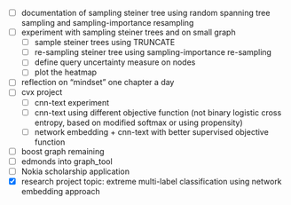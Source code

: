 - [ ] documentation of sampling steiner tree using random spanning tree sampling and sampling-importance resampling
- [ ] experiment with sampling steiner trees and on small graph
    - [ ] sample steiner trees using TRUNCATE
    - [ ] re-sampling steiner tree using sampling-importance re-sampling
    - [ ] define query uncertainty measure on nodes
    - [ ] plot the heatmap
- [ ] reflection on “mindset” one chapter a day
- [ ] cvx project
    - [ ] cnn-text experiment
    - [ ] cnn-text using different objective function (not binary logistic cross entropy, based on modified softmax or using propensity)
    - [ ] network embedding + cnn-text with better supervised objective function
- [ ] boost graph remaining
- [ ] edmonds into graph_tool
- [ ] Nokia scholarship application
- [X] research project topic: extreme multi-label classification using network embedding approach